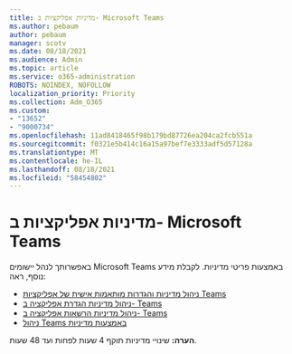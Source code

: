 ```yaml
---
title: מדיניות אפליקציות ב- Microsoft Teams
ms.author: pebaum
author: pebaum
manager: scotv
ms.date: 08/18/2021
ms.audience: Admin
ms.topic: article
ms.service: o365-administration
ROBOTS: NOINDEX, NOFOLLOW
localization_priority: Priority
ms.collection: Adm_O365
ms.custom:
- "13652"
- "9000734"
ms.openlocfilehash: 11ad8418465f98b179bd87726ea204ca2fcb551a
ms.sourcegitcommit: f0321e5b414c16a15a97bef7e3333adf5d57128a
ms.translationtype: MT
ms.contentlocale: he-IL
ms.lasthandoff: 08/18/2021
ms.locfileid: "58454802"
---
```

# <a name="app-policies-in-microsoft-teams"></a>מדיניות אפליקציות ב- Microsoft Teams

באפשרותך לנהל יישומים Microsoft Teams באמצעות פריטי מדיניות. לקבלת מידע נוסף, ראה: 

- [ניהול מדיניות והגדרות מותאמות אישית של אפליקציות Teams](https://docs.microsoft.com/microsoftteams/teams-custom-app-policies-and-settings)
- [ניהול מדיניות הגדרת אפליקציה ב- Teams](https://docs.microsoft.com/microsoftteams/teams-app-setup-policies)
- [ניהול מדיניות הרשאות אפליקציה ב- Teams](https://docs.microsoft.com/microsoftteams/teams-app-permission-policies)
- [ניהול Teams באמצעות מדיניות](https://docs.microsoft.com/microsoftteams/manage-teams-with-policies)

**הערה:** שינויי מדיניות תוקף 4 שעות לפחות ועד 48 שעות.
